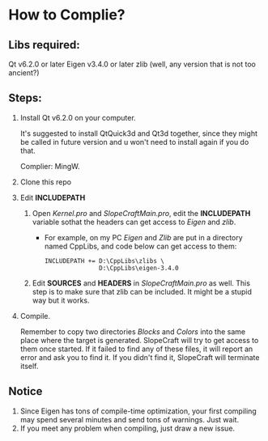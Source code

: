 # How to Complie?

## Libs required:
Qt v6.2.0 or later
Eigen v3.4.0 or later
zlib (well, any version that is not too ancient?)

## Steps:
1. Install Qt v6.2.0 on your computer. 
   
   It's suggested to install QtQuick3d and Qt3d together, since they might be called in future version and u won't need to install again if you do that.

   Complier: MingW.

2. Clone this repo
3. Edit **INCLUDEPATH**
   
   1. Open *Kernel.pro* and *SlopeCraftMain.pro*, edit the **INCLUDEPATH** variable sothat the headers can get access to *Eigen* and *zlib*. 
      - For example, on my PC *Eigen* and *Zlib* are put in a directory named CppLibs, and code below can get access to them:

            INCLUDEPATH += D:\CppLibs\zlibs \
                           D:\CppLibs\eigen-3.4.0

   2. Edit **SOURCES** and **HEADERS** in *SlopeCraftMain.pro* as well. This step is to make sure that zlib can be included. It might be a stupid way but it works.
4. Compile.
   
   Remember to copy two directories *Blocks* and *Colors* into the same place where the target is generated. SlopeCraft will try to get access to them once started. If it failed to find any of these files, it will report an error and ask you to find it. If you didn't find it, SlopeCraft will terminate itself.


## Notice
1. Since Eigen has tons of compile-time optimization, your first compiling may spend several minutes and send tons of warnings. Just wait.
2. If you meet any problem when compiling, just draw a new issue.